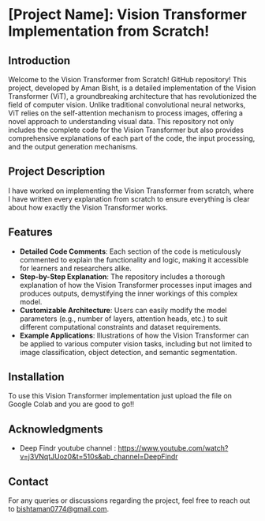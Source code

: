 # [Project Name]: Vision Transformer Implementation from Scratch!

## Introduction
Welcome to the Vision Transformer from Scratch! GitHub repository! This project, developed by Aman Bisht, is a detailed implementation of the Vision Transformer (ViT), a groundbreaking architecture that has revolutionized the field of computer vision. Unlike traditional convolutional neural networks, ViT relies on the self-attention mechanism to process images, offering a novel approach to understanding visual data. This repository not only includes the complete code for the Vision Transformer but also provides comprehensive explanations of each part of the code, the input processing, and the output generation mechanisms.

## Project Description
I have worked on implementing the Vision Transformer from scratch, where I have written every explanation from scratch to ensure everything is clear about how exactly the Vision Transformer works.

## Features
- **Detailed Code Comments**: Each section of the code is meticulously commented to explain the functionality and logic, making it accessible for learners and researchers alike.
- **Step-by-Step Explanation**: The repository includes a thorough explanation of how the Vision Transformer processes input images and produces outputs, demystifying the inner workings of this complex model.
- **Customizable Architecture**: Users can easily modify the model parameters (e.g., number of layers, attention heads, etc.) to suit different computational constraints and dataset requirements.
- **Example Applications**: Illustrations of how the Vision Transformer can be applied to various computer vision tasks, including but not limited to image classification, object detection, and semantic segmentation.

## Installation
To use this Vision Transformer implementation just upload the file on Google Colab and you are good to go!!

## Acknowledgments
- Deep Findr youtube channel : https://www.youtube.com/watch?v=j3VNqtJUoz0&t=510s&ab_channel=DeepFindr

## Contact
For any queries or discussions regarding the project, feel free to reach out to bishtaman0774@gmail.com.
